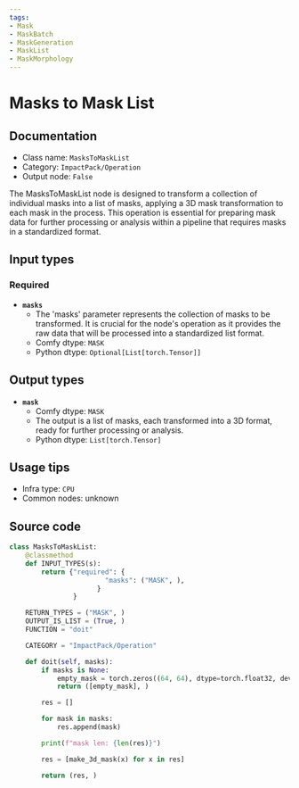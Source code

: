```yaml
---
tags:
- Mask
- MaskBatch
- MaskGeneration
- MaskList
- MaskMorphology
---
```


# Masks to Mask List
## Documentation
- Class name: `MasksToMaskList`
- Category: `ImpactPack/Operation`
- Output node: `False`

The MasksToMaskList node is designed to transform a collection of individual masks into a list of masks, applying a 3D mask transformation to each mask in the process. This operation is essential for preparing mask data for further processing or analysis within a pipeline that requires masks in a standardized format.
## Input types
### Required
- **`masks`**
    - The 'masks' parameter represents the collection of masks to be transformed. It is crucial for the node's operation as it provides the raw data that will be processed into a standardized list format.
    - Comfy dtype: `MASK`
    - Python dtype: `Optional[List[torch.Tensor]]`
## Output types
- **`mask`**
    - Comfy dtype: `MASK`
    - The output is a list of masks, each transformed into a 3D format, ready for further processing or analysis.
    - Python dtype: `List[torch.Tensor]`
## Usage tips
- Infra type: `CPU`
- Common nodes: unknown


## Source code
```python
class MasksToMaskList:
    @classmethod
    def INPUT_TYPES(s):
        return {"required": {
                        "masks": ("MASK", ),
                      }
                }

    RETURN_TYPES = ("MASK", )
    OUTPUT_IS_LIST = (True, )
    FUNCTION = "doit"

    CATEGORY = "ImpactPack/Operation"

    def doit(self, masks):
        if masks is None:
            empty_mask = torch.zeros((64, 64), dtype=torch.float32, device="cpu")
            return ([empty_mask], )

        res = []

        for mask in masks:
            res.append(mask)

        print(f"mask len: {len(res)}")

        res = [make_3d_mask(x) for x in res]

        return (res, )

```
